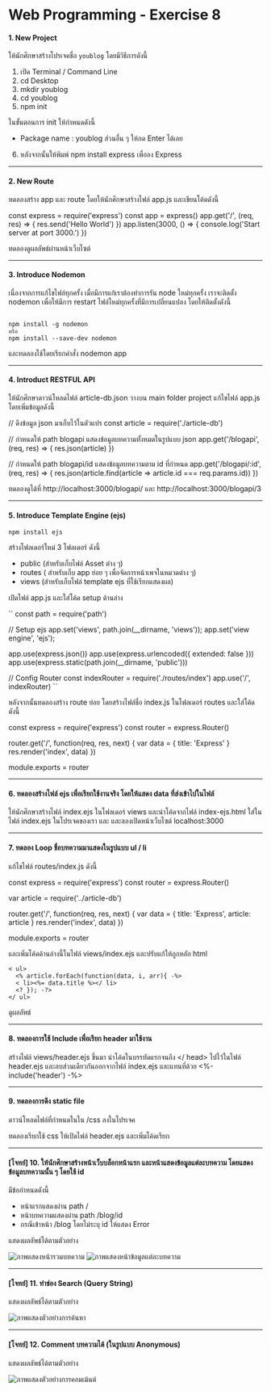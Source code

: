 # Web Programming - Exercise 8

#### 1. New Project
ให้นักศึกษาสร้างโปรเจคชื่อ `youblog` โดยมีวิธีการดังนี้

1. เปิด Terminal / Command Line
2. cd Desktop
3. mkdir youblog
4. cd youblog
5. npm init

ในขั้นตอนการ init ให้กำหนดดังนี้
- Package name : youblog
ส่วนอื่น ๆ ให้กด Enter ได้เลย

6. หลังจากนั้นให้พิมพ์ npm install express เพื่อลง Express

----

#### 2.	New Route
ทดลองสร้าง app และ route โดยให้นักศึกษาสร้างไฟล์ app.js และเขียนโค้ดดังนี้

const express = require('express')
const app = express()
app.get('/', (req, res) => {
  res.send('Hello World')
})
app.listen(3000, () => {
  console.log('Start server at port 3000.')
})


ทดลองดูผลลัพธ์ผ่านหน้าเว็บไซต์

----

#### 3.	Introduce Nodemon
เนื่องจากการแก้ไขไฟล์ทุกครั้ง เมื่อมีการแก้เราต้องทำการรัน node ใหม่ทุกครั้ง เราจะติดตั้ง nodemon เพื่อให้มีการ restart ไฟล์ใหม่ทุกครั้งที่มีการเปลี่ยนแปลง โดยให้ติดตั้งดังนี้

<code>
npm install -g nodemon
หรือ
npm install --save-dev nodemon
</code>

และทดลองใช้โดยเรียกคำสั่ง nodemon app

----
#### 4. Introduct RESTFUL API
ให้นักศึกษาดาวน์โหลดไฟล์ article-db.json วางบน main folder project
แก้ไขไฟล์ app.js โดยเพิ่มข้อมูลดังนี้


// ดึงข้อมูล json มาเก็บไว้ในตัวแปร
const article = require('./article-db')

// กำหนดให้ path blogapi แสดงข้อมูลบทความทั้งหมดในรูปแบบ json
app.get('/blogapi', (req, res) => {
  res.json(article)
})

// กำหนดให้ path blogapi/id แสดงข้อมูลบทความตาม id ที่กำหนด
app.get('/blogapi/:id', (req, res) => {
  res.json(article.find(article => article.id === req.params.id))
})


ทดลองดูได้ที่ http://localhost:3000/blogapi/ และ http://localhost:3000/blogapi/3

---
#### 5. 	Introduce Template Engine (ejs)
`npm install ejs`

สร้างโฟลเดอร์ใหม่ 3 โฟลเดอร์ ดังนี้
- public (สำหรับเก็บไฟล์ Asset ต่าง ๆ)
- routes ( สำหรับเก็บ app ย่อย ๆ เพื่อจัดการหน้าเพจในหมวดต่าง ๆ)
- views (สำหรับเก็บไฟล์ template ejs ที่ใช้เรียกแสดงผล) 

เปิดไฟล์ app.js และใส่โค้ด setup ด้านล่าง

``
const path = require('path')

// Setup ejs
app.set('views', path.join(__dirname, 'views'));
app.set('view engine', 'ejs');

app.use(express.json())
app.use(express.urlencoded({ extended: false }))
app.use(express.static(path.join(__dirname, 'public')))

// Config Router
const indexRouter = require('./routes/index')
app.use('/', indexRouter)
``

หลังจากนั้นทดลองสร้าง route ย่อย โดยสร้างไฟล์ชื่อ index.js ในโฟลเดอร์ routes และใส่โค้ดดังนี้


const express = require('express')
const router = express.Router()

router.get('/', function(req, res, next) {
    var data = { title: 'Express' }
    res.render('index', data)
})

module.exports = router

----
#### 6. ทดลองสร้างไฟล์ ejs เพื่อเรียกใช้งานจริง โดยให้แสดง data ที่ส่งเข้าไปในไฟล์

ให้นักศึกษาสร้างไฟล์ index.ejs ในโฟลเดอร์ views และนำโค้ดจากไฟล์ index-ejs.html ใส่ในไฟล์ index.ejs ในโปรเจคของเรา และ และลองเปิดหน้าเว็บไซต์ localhost:3000

----

#### 7.	ทดลอง Loop ชื่อบทความมาแสดงในรูปแบบ ul / li

แก้ไขไฟล์ routes/index.js ดังนี้


const express = require('express')
const router = express.Router()
 
var article = require('../article-db')

router.get('/', function(req, res, next) {
    var data = { title: 'Express', article: article }
    res.render('index', data)
})
 
module.exports = router


และเพิ่มโค้ดด้านล่างนี้ในไฟล์ views/index.ejs และปรับแก้ให้ถูกหลัก html


    < ul>
      <% article.forEach(function(data, i, arr){ -%>
      < li><%= data.title %></ li>
      <? }); -?>
    </ ul>


ดูผลลัพธ์

----

#### 8.	ทดลองการใช้ Include เพื่อเรียก header มาใช้งาน

สร้างไฟล์ views/header.ejs ขึ้นมา นำโค้ดในบรรทัดแรกจนถึง </ head> ไปไว้ในไฟล์ header.ejs และลบส่วนเดียวกันออกจากไฟล์ index.ejs และแทนที่ด้วย <%- include('header') -%>

----

#### 9.	ทดลองการดึง static file

ดาวน์โหลดไฟล์ที่กำหนดในใน /css ลงในโปรเจค 

ทดลองเรียกใช้ css ให้เปิดไฟล์ header.ejs และเพิ่มโค้ดเรียก 
<link rel='stylesheet' href='css/bulma.css' />

----

#### [โจทย์] 10. ให้นักศึกษาสร้างหน้าเว็บบล็อกหน้าแรก และหน้าแสดงข้อมูลแต่ละบทความ โดยแสดงข้อมูลบทความนั้น ๆ โดยใช้ id

มีข้อกำหนดดังนี้
- หน้าแรกแสดงผ่าน path /
- หน้าบทความแสดงผ่าน path /blog/id
- กรณีเข้าหน้า /blog โดยไม่ระบุ id ให้แสดง Error

แสดงผลลัพธ์ได้ตามตัวอย่าง

![ภาพแสดงหน้ารวมบทความ](screenshort/q10-1.png)
![ภาพแสดงหน้าข้อมูลแต่ละบทความ](screenshort/q10-2.png)

----

#### [โจทย์] 11. ทำช่อง Search (Query String)

แสดงผลลัพธ์ได้ตามตัวอย่าง

![ภาพแสดงตัวอย่างการค้นหา](screenshort/q11.png)

----

#### [โจทย์] 12. Comment บทความได้ (ในรูปแบบ Anonymous)

แสดงผลลัพธ์ได้ตามตัวอย่าง

![ภาพแสดงตัวอย่างการคอมเม้นต์](screenshort/q12.png)